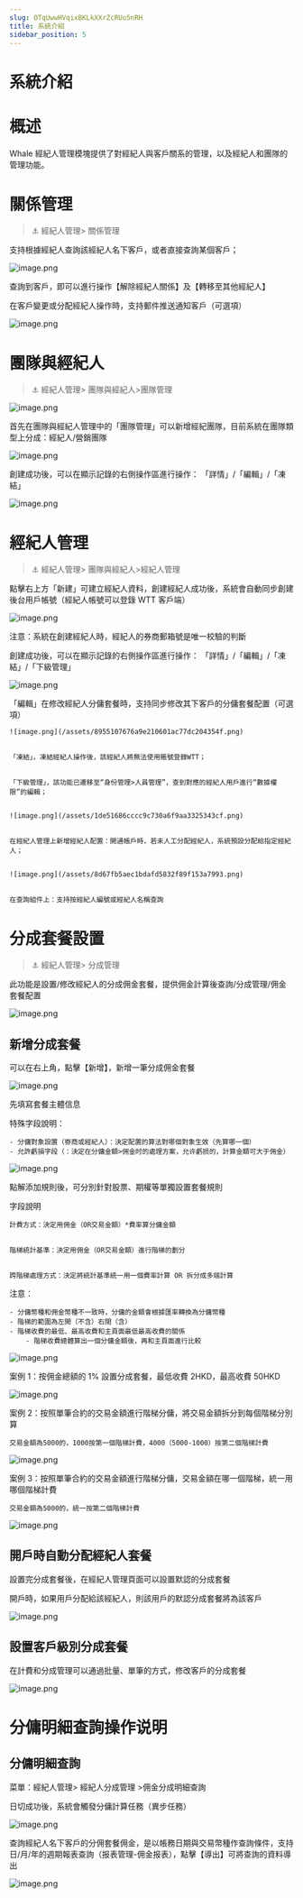 ```yaml
---
slug: OTqUwwHVqixBKLkXXrZcRUo5nRH
title: 系統介紹
sidebar_position: 5
---
```



# 系統介紹


# 概述


Whale 經紀人管理模塊提供了對經紀人與客戶關系的管理，以及經紀人和團隊的管理功能。


# 關係管理


> ⚓ 經紀人管理> 關係管理


支持根據經紀人查詢該經紀人名下客戶，或者直接查詢某個客戶；


![image.png](/assets/ed4ee2da6998280f43511a1f92caa185.png)


查詢到客戶，即可以進行操作【解除經紀人關係】及【轉移至其他經紀人】


在客戶變更或分配經紀人操作時，支持郵件推送通知客戶（可選項）


![image.png](/assets/353ad3fb925ed7d1b7d1191aedcd3315.png)


# 團隊與經紀人


> ⚓ 經紀人管理> 團隊與經紀人>團隊管理


![image.png](/assets/8a9f0fa43149f52f4dbb65d82291a9b9.png)


首先在團隊與經紀人管理中的「團隊管理」可以新增經紀團隊，目前系統在團隊類型上分成：經紀人/營銷團隊


![image.png](/assets/c10ca7687824e6b22f6fd283ff7738c9.png)


創建成功後，可以在顯示記錄的右側操作區進行操作： 「詳情」/「編輯」/「凍結」


![image.png](/assets/1021b15ef115d04c00b905eb265956a8.png)


# 經紀人管理


> ⚓ 經紀人管理> 團隊與經紀人>經紀人管理


點擊右上方「新建」可建立經紀人資料，創建經紀人成功後，系統會自動同步創建後台用戶帳號（經紀人帳號可以登錄 WTT 客戶端）


![image.png](/assets/7c5b7a816fbcad5b4fe2abbf9c886c62.png)


注意：系統在創建經紀人時，經紀人的券商郵箱號是唯一校驗的判斷


創建成功後，可以在顯示記錄的右側操作區進行操作： 「詳情」/「編輯」/「凍結」/「下級管理」


![image.png](/assets/7468aaf4d0d2e3a3e1e4d9f75d19bc5c.png)


「編輯」在修改經紀人分傭套餐時，支持同步修改其下客戶的分傭套餐配置（可選項）


    ![image.png](/assets/8955107676a9e210601ac77dc204354f.png)


    「凍結」，凍結經紀人操作後，該經紀人將無法使用賬號登錄WTT；


    「下級管理」，該功能已遷移至“身份管理>人員管理”，查到對應的經紀人用戶進行“數據權限”的編輯；


    ![image.png](/assets/1de51686cccc9c730a6f9aa3325343cf.png)


    在經紀人管理上新增經紀人配置：開通帳戶時，若未人工分配經紀人，系統預設分配給指定經紀人；


    ![image.png](/assets/8d67fb5aec1bdafd5832f89f153a7993.png)


    在查詢組件上：支持按經紀人編號或經紀人名稱查詢


# 分成套餐設置


> ⚓ 經紀人管理> 分成管理


此功能是設置/修改經紀人的分成佣金套餐，提供佣金計算後查詢/分成管理/佣金套餐配置


![image.png](/assets/ef4e4a1016278f01d03031c0eb2ed641.png)


## **新增分成套餐**


可以在右上角，點擊【新增】，新增一筆分成佣金套餐


![image.png](/assets/963ffe9c390371df52a5e9986ae438f7.png)


先填寫套餐主體信息


特殊字段說明：

    - 分傭對象設置（劵商或經紀人）：決定配置的算法對哪個對象生效（先算哪一個）
    - 允許虧損字段（：決定在分傭金額>佣金时的處理方案，允许虧损的，計算金額可大于佣金）

![image.png](/assets/60719be5d025f33de5dbe83934770e11.png)


點解添加規則後，可分別針對股票、期權等單獨設置套餐規則


字段說明


    計費方式：決定用佣金（OR交易金額）*費率算分傭金額


    階梯統計基準：決定用佣金（OR交易金額）進行階梯的劃分


    跨階梯處理方式：決定將統計基準統一用一個費率計算 OR 拆分成多端計算


注意：

    - 分傭幣種和佣金幣種不一致時，分傭的金額會根據匯率轉換為分傭幣種
    - 階梯的範圍為左開（不含）右閉（含）
    - 階梯收費的最低、最高收費和主頁面最低最高收費的關係
        - 階梯收費總體算出一個分傭金額後，再和主頁面進行比較

![image.png](/assets/746914be6d7131cafff034cdab455677.png)


案例 1：按佣金總額的 1% 設置分成套餐，最低收費 2HKD，最高收費 50HKD


![image.png](/assets/9e60bece589e0b2978e9b7da138a3f90.png)


案例 2：按照單筆合約的交易金額進行階梯分傭，將交易金額拆分到每個階梯分別算


    交易金額為5000的，1000按第一個階梯計費，4000（5000-1000）按第二個階梯計費


![image.png](/assets/36685264f9c2985762679e313fa29d40.png)


案例 3：按照單筆合約的交易金額進行階梯分傭，交易金額在哪一個階梯，統一用哪個階梯計費


    交易金額為5000的，統一按第二個階梯計費


![image.png](/assets/072971e9758ef00197d892a3f27a8b60.png)


## 開戶時自動分配經紀人套餐


設置完分成套餐後，在經紀人管理頁面可以設置默認的分成套餐


開戶時，如果用戶分配給該經紀人，則該用戶的默認分成套餐將為該客戶


![image.png](/assets/3ae8938d5a35c4999510f246cf7bb82b.png)


## 設置客戶級別分成套餐


在計費和分成管理可以通過批量、單筆的方式，修改客戶的分成套餐


![image.png](/assets/fb5f01f9af4abb04f5fb259dbf30de42.png)


# 分傭明細查詢操作说明


## 分傭明細查詢


菜單：經紀人管理> 經紀人分成管理 >佣金分成明細查詢


日切成功後，系統會觸發分傭計算任務（異步任務）


![image.png](/assets/15cc20b872f07b3b151358d33fa4b1d8.png)


查詢經紀人名下客戶的分佣套餐佣金，是以帳務日期與交易幣種作查詢條件，支持日/月/年的週期報表查詢（报表管理-佣金报表），點擊【導出】可將查詢的資料導出


![image.png](/assets/ee2854405295802702fe569be481cfcd.png)

